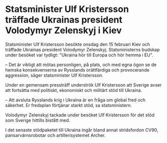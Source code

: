 # Statsminister Ulf Kristersson träffade Ukrainas president Volodymyr Zelenskyj i Kiev

Statsminister Ulf Kristersson besökte onsdag den 15 februari Kiev och träffade Ukrainas president Volodymyr Zelenskyj. Statsministerns budskap under besöket var tydligt: "Ukraina hör till Europa och hör hemma i EU".


– Det är viktigt att mötas personligen, på plats, och med egna ögon se de hemska konsekvenserna av Rysslands orättfärdiga och provocerande aggression, säger statsminister Ulf Kristersson.

Under en gemensam pressträff underströk Ulf Kristersson att Sverige avser att fortsätta med politiskt, ekonomiskt och militärt stöd till Ukraina.

– Att avsluta Rysslands krig i Ukraina är en fråga om global fred och säkerhet. Er fredsplan förtjänar starkt stöd, sa statsministern.

Volodymyr Zelenskyj tackade under besöket Ulf Kristersson för det stöd som Sverige hittills bistått med.

I det senaste stödpaketet till Ukraina ingår bland annat stridsfordon CV90, pansarvärnsrobotar och artillerisystemet Archer.
